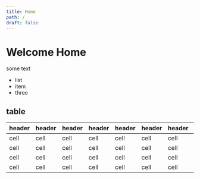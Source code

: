 ```yaml
---
title: Home
path: /
draft: false
---
```


# Welcome Home
some text

- list
- item
- three

## table



| header | header |header | header |header | header |header | header |header | header |
| ------ | ------ |------ | ------ |------ | ------ |------ | ------ |------ | ------ |
| cell   | cell   |cell   | cell   |cell   | cell   |cell   | cell   |cell   | cell   |
| cell   | cell   |cell   | cell   |cell   | cell   |cell   | cell   |cell   | cell   |
| cell   | cell   |cell   | cell   |cell   | cell   |cell   | cell   |cell   | cell   |
| cell   | cell   |cell   | cell   |cell   | cell   |cell   | cell   |cell   | cell   |

